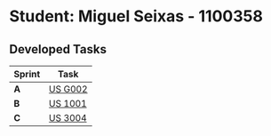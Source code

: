 # Student: Miguel Seixas - 1100358

## Developed Tasks


| Sprint | Task     |
|--------|--------------------|
| **A**  | [US G002](../us_g002/readme.md) |
| **B**  | [US 1001](../template-US/readme.md) |
| **C**  | [US 3004](../US_1002/readme.md) |
